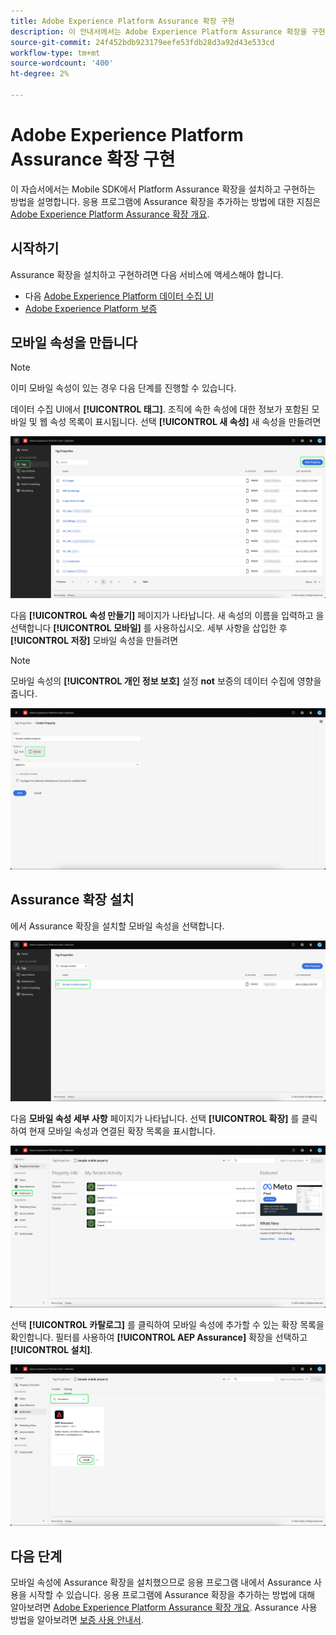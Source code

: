 ```yaml
---
title: Adobe Experience Platform Assurance 확장 구현
description: 이 안내서에서는 Adobe Experience Platform Assurance 확장을 구현하고 설치하는 방법을 설명합니다.
source-git-commit: 24f452bdb923179eefe53fdb28d3a92d43e533cd
workflow-type: tm+mt
source-wordcount: '400'
ht-degree: 2%

---
```



# Adobe Experience Platform Assurance 확장 구현

이 자습서에서는 Mobile SDK에서 Platform Assurance 확장을 설치하고 구현하는 방법을 설명합니다. 응용 프로그램에 Assurance 확장을 추가하는 방법에 대한 지침은 [Adobe Experience Platform Assurance 확장 개요](https://developer.adobe.com/client-sdks/documentation/platform-assurance-sdk/#add-the-aep-assurance-extension-to-your-app).

## 시작하기

Assurance 확장을 설치하고 구현하려면 다음 서비스에 액세스해야 합니다.

- 다음 [Adobe Experience Platform 데이터 수집 UI](https://experience.adobe.com/#/data-collection/)
- [Adobe Experience Platform 보증](https://experience.adobe.com/assurance)

## 모바일 속성을 만듭니다

>[!NOTE]
>
>이미 모바일 속성이 있는 경우 다음 단계를 진행할 수 있습니다.

데이터 수집 UI에서 **[!UICONTROL 태그]**. 조직에 속한 속성에 대한 정보가 포함된 모바일 및 웹 속성 목록이 표시됩니다. 선택 **[!UICONTROL 새 속성]** 새 속성을 만들려면

![새 속성 단추가 강조 표시되어 새 속성을 만들 항목을 선택합니다](./images/implement-assurance/create-new-property.png)

다음 **[!UICONTROL 속성 만들기]** 페이지가 나타납니다. 새 속성의 이름을 입력하고 을 선택합니다 **[!UICONTROL 모바일]** 를 사용하십시오. 세부 사항을 삽입한 후 **[!UICONTROL 저장]** 모바일 속성을 만들려면

>[!NOTE]
>
>모바일 속성의 **[!UICONTROL 개인 정보 보호]** 설정 **not** 보증의 데이터 수집에 영향을 줍니다.

![속성 생성 페이지가 표시됩니다. 여기에 모바일 속성에 대한 정보를 삽입할 수 있습니다.](./images/implement-assurance/create-property.png)

## Assurance 확장 설치

에서 Assurance 확장을 설치할 모바일 속성을 선택합니다.

![선택한 모바일 속성이 강조 표시된 태그 속성 페이지가 표시됩니다.](./images/implement-assurance/select-mobile-property.png)

다음 **모바일 속성 세부 사항** 페이지가 나타납니다. 선택 **[!UICONTROL 확장]** 를 클릭하여 현재 모바일 속성과 연결된 확장 목록을 표시합니다.

![모바일 속성 세부 사항 페이지가 표시됩니다. 최근 활동에 대한 정보가 표시됩니다. 확장 탭이 강조 표시됩니다.](./images/implement-assurance/tag-properties.png)

선택 **[!UICONTROL 카탈로그]** 를 클릭하여 모바일 속성에 추가할 수 있는 확장 목록을 확인합니다. 필터를 사용하여 **[!UICONTROL AEP Assurance]** 확장을 선택하고 **[!UICONTROL 설치]**.

![확장 카탈로그가 표시됩니다. Assurance 확장은 에 대해 필터링되고 표시되며 설치 단추가 강조 표시됩니다.](./images/implement-assurance/assurance-extension.png)

## 다음 단계

모바일 속성에 Assurance 확장을 설치했으므로 응용 프로그램 내에서 Assurance 사용을 시작할 수 있습니다. 응용 프로그램에 Assurance 확장을 추가하는 방법에 대해 알아보려면 [Adobe Experience Platform Assurance 확장 개요](https://developer.adobe.com/client-sdks/documentation/platform-assurance-sdk/#add-the-aep-assurance-extension-to-your-app). Assurance 사용 방법을 알아보려면 [보증 사용 안내서](./using-assurance.md).
